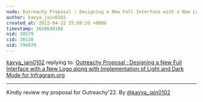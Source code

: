 ```yaml
---
node: Outreachy Proposal : Designing a New Full Interface with a New Logo along with Implementation of Light and Dark Mode for Infragram.org
author: kavya_jain0102
created_at: 2022-04-22 15:09:26 +0000
timestamp: 1650640166
nid: 30579
cid: 30130
uid: 796079
---
```




[kavya_jain0102](../profile/kavya_jain0102) replying to: [Outreachy Proposal : Designing a New Full Interface with a New Logo along with Implementation of Light and Dark Mode for Infragram.org](../notes/kavya_jain0102/04-22-2022/outreachy-proposal-designing-a-new-full-interface-with-a-new-logo-along-with-implementation-of-light-and-dark-mode-for-infragram-org)

----
Kindly review my proposal for Outreachy'22.
By [@kavya_jain0102](/profile/kavya_jain0102) 
